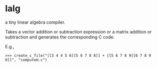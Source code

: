 # lalg
a tiny linear algebra compiler.

Takes a vector addition or subtraction expression or a matrix addition or subtraction and generates the corresponding C code.

E.g.,

```
>>> create_c_file("[[3 4 4 5 6][5 6 7 8 8]] + [[5 6 7 8 9][6 7 8 9 0]]", "computem.c")
```
